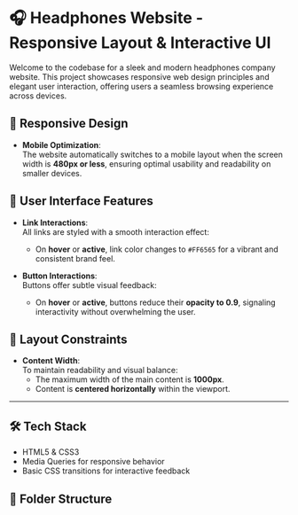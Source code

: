 # 🎧 Headphones Website - Responsive Layout & Interactive UI

Welcome to the codebase for a sleek and modern headphones company website. This project showcases responsive web design principles and elegant user interaction, offering users a seamless browsing experience across devices.

## 📱 Responsive Design

- **Mobile Optimization**:  
  The website automatically switches to a mobile layout when the screen width is **480px or less**, ensuring optimal usability and readability on smaller devices.

## 🎨 User Interface Features

- **Link Interactions**:  
  All links are styled with a smooth interaction effect:
  - On **hover** or **active**, link color changes to `#FF6565` for a vibrant and consistent brand feel.

- **Button Interactions**:  
  Buttons offer subtle visual feedback:
  - On **hover** or **active**, buttons reduce their **opacity to 0.9**, signaling interactivity without overwhelming the user.

## 🧭 Layout Constraints

- **Content Width**:  
  To maintain readability and visual balance:
  - The maximum width of the main content is **1000px**.
  - Content is **centered horizontally** within the viewport.

---

## 🛠 Tech Stack

- HTML5 & CSS3  
- Media Queries for responsive behavior  
- Basic CSS transitions for interactive feedback

## 📂 Folder Structure

